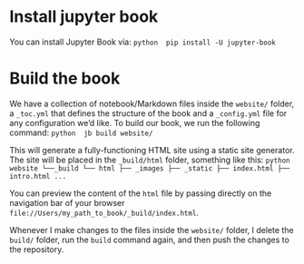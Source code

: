 # Install jupyter book 

You can install Jupyter Book via: 
``python 
pip install -U jupyter-book
`` 

# Build the book 

We have a collection of notebook/Markdown files inside the `website/` folder, a `_toc.yml` that defines the structure of the book and a `_config.yml` file for any configuration we’d like. To build our book, we run the following command: 
``python 
jb build website/ 
`` 

This will generate a fully-functioning HTML site using a static site generator. The site will be placed in the `_build/html` folder, something like this: 
``python 
website
 └──_build
    └── html
       ├── _images
       ├── _static
       ├── index.html
       ├── intro.html
       ...
``

You can preview the content of the `html` file by passing directly on the navigation bar of your browser `file://Users/my_path_to_book/_build/index.html`. 

Whenever I make changes to the files inside the `website/` folder, I delete the `build/` folder, run the `build` command again, and then push the changes to the repository. 
